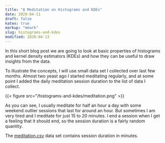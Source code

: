 ```yaml
---
title: "A Meditation on Histograms and KDEs"
date: 2020-04-11
draft: false
katex: true
markup: "mmark"
slug: histograms-and-kdes
modified: 2020-04-13
---
```


In this short blog post we are going to look at basic properties of 
histograms and kernel density estimators (KDEs) and how they can be
useful to draw insights from the data. 

To illustrate the concepts, I will use small data set I collected over 
last few months. Almost two yeast ago I started meditating regularly, and
at some point I added the daily meditation session duration to the list
of data I collect.   

{{< figure src="/histograms-and-kdes/meditation.png" >}}

As you can see, I usually meditate for half an hour a day with some weekend 
outlier sessions that last for around an hour. But sometimes I am very tired
and I meditate for just 15 to 20 minutes. I end a session when I get a feeling
that it should end, so the session duration is a fairly random quantity.

The [meditation.csv](/histograms-and-kdes/meditation.csv) data set contains 
session duration in minutes.






